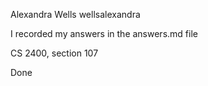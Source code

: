 Alexandra Wells wellsalexandra

I recorded my answers in the answers.md file

CS 2400, section 107

Done

